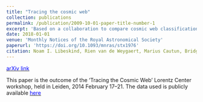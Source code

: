 ```yaml
---
title: "Tracing the cosmic web"
collection: publications
permalink: /publication/2009-10-01-paper-title-number-1
excerpt: 'Based on a collaboration to compare cosmic web classification schemes, including our Multi-stream web analysis algorithm from [<u><span style="color:blue"> Ramachandra and Shandarin (2015) </span></u>](https://arxiv.org/abs/1412.7768)'
date: 2018-01-01
venue: 'Monthly Notices of the Royal Astronomical Society'
paperurl: 'https://doi.org/10.1093/mnras/stx1976'
citation: Noam I. Libeskind, Rien van de Weygaert, Marius Cautun, Bridget Falck, Elmo Tempel, Tom Abel, Mehmet Alpaslan, Miguel A. Aragón-Calvo, Jaime E. Forero-Romero, Roberto Gonzalez, Stefan Gottlöber, Oliver Hahn, Wojciech A. Hellwing, Yehuda Hoffman, Bernard J. T. Jones, Francisco Kitaura, Alexander Knebe, Serena Manti, Mark Neyrinck, Sebastián E. Nuza, Nelson Padilla, Erwin Platen, <b> Nesar Ramachandra </b>, Aaron Robotham, Enn Saar, Sergei Shandarin, Matthias Steinmetz, Radu S. Stoica, Thierry Sousbie, Gustavo Yepes; Tracing the cosmic web, <i> Monthly Notices of the Royal Astronomical Society </i>, Volume 473, Issue 1, 1 January 2018, Pages 1195–1217
---
```


[<u><span style="color:blue"> arXiv link </span></u>](https://arxiv.org/abs/1705.03021)

This paper is the outcome of the ‘Tracing the Cosmic Web’ Lorentz Center workshop, held in Leiden, 2014 February 17–21. The data used is publicly available [<u><span style="color:blue"> here </span></u>](https://data.aip.de/tracingthecosmicweb/) 
